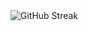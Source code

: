 <img src="https://github-readme-streak-stats.herokuapp.com?user=Humphrey&theme=transparent&hide_border=true&exclude_days=Sun%2CSat&type=png" alt="GitHub Streak" />
